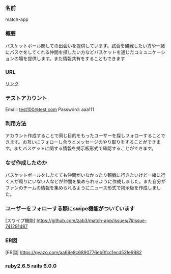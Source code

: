 ### 名前
  match-app

### 概要
 バスケットボール関しての出会いを提供しています。試合を観戦したい方や一緒にバスケをしてくれる仲間を探したい方などバスケットを通じたコミュニケーションの場を提供します。また情報共有をすることもできます

### URL 
[リンク](http://13.114.91.191/)

### テストアカウント 
   Email: test100@test.com
   Password: aaa111

### 利用方法  
  アカウント作成することで同じ目的をもったユーザーを探しフォローすることできます。お互いにフォローし合うとメッセージのやり取りをすることができます。またバスケットに関する情報を掲示板形式で確認することができます。

### なぜ作成したのか
  バスケットボールをしたくても仲間がいなかったり観戦に行きたいけど一緒に行く人が周りにいない人などが仲間を集められるように作成しました。また自分がファンのチームの情報を集められるようにニュース形式で掲示板を作成しました。
 
### ユーザーをフォローする際にswipe機能がついています
[スワイプ機能] https://github.com/zab3/match-app/issues/7#issue-741291487

### ER図
[ER図] https://gyazo.com/aa69e8c6890776eb0fcc1ecd53fe9982

### ruby2.6.5 rails 6.0.0